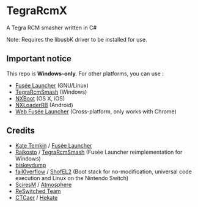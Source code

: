 # TegraRcmX
A Tegra RCM smasher written in C#

Note: Requires the libusbK driver to be installed for use.

## Important notice
This repo is **Windows-only**. 
For other platforms, you can use :
- [Fusée Launcher](https://github.com/Cease-and-DeSwitch/fusee-launcher) (GNU/Linux)
- [TegraRcmSmash](https://github.com/rajkosto/TegraRcmSmash) (Windows)
- [NXBoot](https://mologie.github.io/nxboot/) (OS X, iOS)
- [NXLoaderRB](https://github.com/huhao1987/NXloaderRB) (Android)
- [Web Fusée Launcher](https://fusee-gelee.firebaseapp.com/) (Cross-platform, only works with Chrome)

## Credits
- [Kate Temkin](https://github.com/ktemkin) / [Fusée Launcher](https://github.com/ReSwitched/fusee-launcher)
- [Rajkosto](https://github.com/rajkosto) / [TegraRcmSmash](https://github.com/rajkosto/TegraRcmSmash) (Fusée Launcher reimplementation for Windows)
- [biskeydump](https://github.com/rajkosto/biskeydump)
- [fail0verflow](https://github.com/fail0verflow) / [ShofEL2](https://github.com/fail0verflow/shofel2) (Boot stack for no-modification, universal code execution and Linux on the Nintendo Switch)
- [SciresM](https://github.com/SciresM) / [Atmosphere](https://github.com/Atmosphere-NX/Atmosphere)
- [ReSwitched Team](https://github.com/reswitched)
- [CTCaer](https://github.com/CTCaer/hekate)  / [Hekate](https://github.com/CTCaer/hekate)
